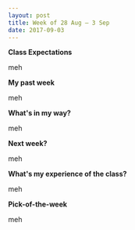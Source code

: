 ```yaml
---
layout: post
title: Week of 28 Aug – 3 Sep
date: 2017-09-03
---
```


**Class Expectations**

meh

**My past week**

meh

**What's in my way?**

meh

**Next week?**

meh

**What's my experience of the class?**

meh

**Pick-of-the-week**

meh
